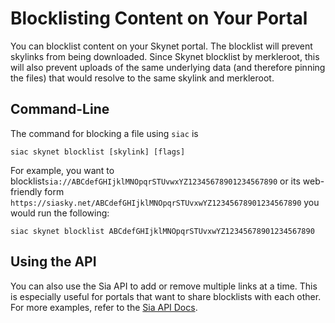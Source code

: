 # Blocklisting Content on Your Portal

You can blocklist content on your Skynet portal. The blocklist will prevent skylinks from being downloaded. Since Skynet blocklist by merkleroot, this will also prevent uploads of the same underlying data \(and therefore pinning the files\) that would resolve to the same skylink and merkleroot.

## Command-Line

The command for blocking a file using `siac` is

```text
siac skynet blocklist [skylink] [flags]
```

For example, you want to blocklist`sia://ABCdefGHIjklMNOpqrSTUvwxYZ12345678901234567890` or its web-friendly form `https://siasky.net/ABCdefGHIjklMNOpqrSTUvxwYZ12345678901234567890` you would run the following:

```text
siac skynet blocklist ABCdefGHIjklMNOpqrSTUvxwYZ12345678901234567890
```

## Using the API

You can also use the Sia API to add or remove multiple links at a time. This is especially useful for portals that want to share blocklists with each other. For more examples, refer to the [Sia API Docs](https://sia.tech/docs/#skynet-blocklist-post).

